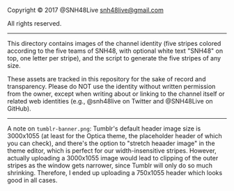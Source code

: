Copyright © 2017 @SNH48Live <snh48live@gmail.com>

All rights reserved.

---

This directory contains images of the channel identity (five stripes colored according to the five teams of SNH48, with optional white text "SNH48" on top, one letter per stripe), and the script to generate the five stripes of any size.

These assets are tracked in this repository for the sake of record and transparency. Please do NOT use the identity without written permission from the owner, except when writing about or linking to the channel itself or related web identities (e.g., @snh48live on Twitter and @SNH48Live on GitHub).

---

A note on `tumblr-banner.png`: Tumblr's default header image size is 3000x1055 (at least for the Optica theme, the placeholder header of which you can check), and there's the option to "stretch heaader image" in the theme editor, which is perfect for our width-insensitive stripes. However, actually uploading a 3000x1055 image would lead to clipping of the outer stripes as the window gets narrower, since Tumblr will only do so much shrinking. Therefore, I ended up uploading a 750x1055 header which looks good in all cases.
